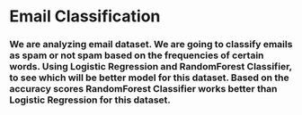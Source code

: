# Email Classification

### We are analyzing email dataset. We are going to classify emails as spam or not spam based on the frequencies of certain words.  Using Logistic Regression and RandomForest Classifier, to see which will be better model for this dataset. Based on the accuracy scores RandomForest Classifier works better than Logistic Regression for this dataset.

